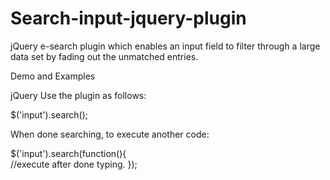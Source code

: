 # Search-input-jquery-plugin
jQuery e-search plugin which enables an input field to filter through a large data set by fading out the unmatched entries.

Demo and Examples

jQuery Use the plugin as follows:

   $('input').search();
   
When done searching, to execute another code:

   $('input').search(function(){ 			
      //execute after done typing.
   });
